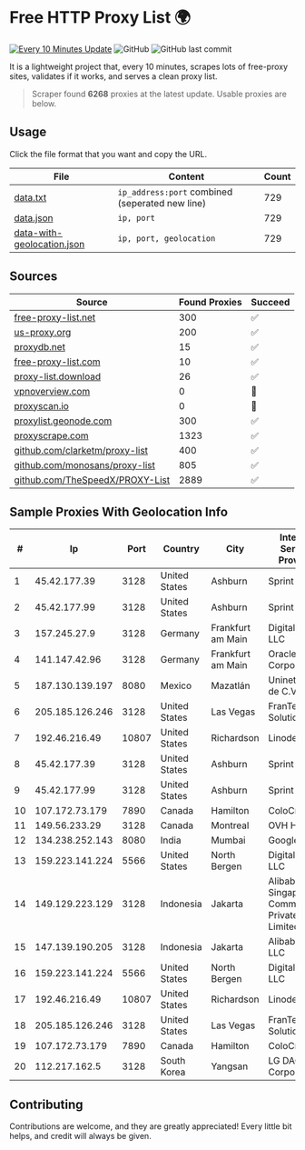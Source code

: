 
# Free HTTP Proxy List 🌍

[![Every 10 Minutes Update](https://github.com/mertguvencli/http-proxy-list/actions/workflows/main.yml/badge.svg?branch=main)](https://github.com/mertguvencli/http-proxy-list/actions/workflows/main.yml)
![GitHub](https://img.shields.io/github/license/mertguvencli/http-proxy-list)
![GitHub last commit](https://img.shields.io/github/last-commit/mertguvencli/http-proxy-list)

It is a lightweight project that, every 10 minutes, scrapes lots of free-proxy sites, validates if it works, and serves a clean proxy list.


> Scraper found **6268** proxies at the latest update. Usable proxies are below.

## Usage

Click the file format that you want and copy the URL.


|File|Content|Count|
|----|-------|-----|
|[data.txt](https://raw.githubusercontent.com/mertguvencli/http-proxy-list/main/proxy-list/data.txt)|`ip_address:port` combined (seperated new line)|729|
|[data.json](https://raw.githubusercontent.com/mertguvencli/http-proxy-list/main/proxy-list/data.json)|`ip, port`|729|
|[data-with-geolocation.json](https://raw.githubusercontent.com/mertguvencli/http-proxy-list/main/proxy-list/data-with-geolocation.json)|`ip, port, geolocation`|729|

## Sources

|Source|Found Proxies|Succeed|
|------|-------------|-------|
|[free-proxy-list.net](https://free-proxy-list.net)|300|✅|
|[us-proxy.org](https://www.us-proxy.org)|200|✅|
|[proxydb.net](http://proxydb.net)|15|✅|
|[free-proxy-list.com](https://free-proxy-list.com/?page=&port=&type%5B%5D=http&type%5B%5D=https&up_time=0&search=Search)|10|✅|
|[proxy-list.download](https://www.proxy-list.download/HTTP)|26|✅|
|[vpnoverview.com](https://vpnoverview.com/privacy/anonymous-browsing/free-proxy-servers)|0|🚫|
|[proxyscan.io](https://www.proxyscan.io)|0|🚫|
|[proxylist.geonode.com](https://proxylist.geonode.com/api/proxy-list?limit=300&page=1&sort_by=lastChecked&sort_type=desc&protocols=http,https)|300|✅|
|[proxyscrape.com](https://api.proxyscrape.com/v2/?request=displayproxies&protocol=http&timeout=10000&country=all&ssl=all&anonymity=all)|1323|✅|
|[github.com/clarketm/proxy-list](https://raw.githubusercontent.com/clarketm/proxy-list/master/proxy-list-raw.txt)|400|✅|
|[github.com/monosans/proxy-list](https://raw.githubusercontent.com/monosans/proxy-list/main/proxies/http.txt)|805|✅|
|[github.com/TheSpeedX/PROXY-List](https://raw.githubusercontent.com/TheSpeedX/PROXY-List/master/http.txt)|2889|✅|


## Sample Proxies With Geolocation Info

|#|Ip|Port|Country|City|Internet Service Provider|
|-|--|----|-------|----|-------------------------|
|1|45.42.177.39|3128|United States|Ashburn|Sprint|
|2|45.42.177.99|3128|United States|Ashburn|Sprint|
|3|157.245.27.9|3128|Germany|Frankfurt am Main|DigitalOcean, LLC|
|4|141.147.42.96|3128|Germany|Frankfurt am Main|Oracle Corporation|
|5|187.130.139.197|8080|Mexico|Mazatlán|Uninet S.A. de C.V.|
|6|205.185.126.246|3128|United States|Las Vegas|FranTech Solutions|
|7|192.46.216.49|10807|United States|Richardson|Linode, LLC|
|8|45.42.177.39|3128|United States|Ashburn|Sprint|
|9|45.42.177.99|3128|United States|Ashburn|Sprint|
|10|107.172.73.179|7890|Canada|Hamilton|ColoCrossing|
|11|149.56.233.29|3128|Canada|Montreal|OVH Hosting|
|12|134.238.252.143|8080|India|Mumbai|Google LLC|
|13|159.223.141.224|5566|United States|North Bergen|DigitalOcean, LLC|
|14|149.129.223.129|3128|Indonesia|Jakarta|Alibaba.com Singapore E-Commerce Private Limited|
|15|147.139.190.205|3128|Indonesia|Jakarta|Alibaba.com LLC|
|16|159.223.141.224|5566|United States|North Bergen|DigitalOcean, LLC|
|17|192.46.216.49|10807|United States|Richardson|Linode, LLC|
|18|205.185.126.246|3128|United States|Las Vegas|FranTech Solutions|
|19|107.172.73.179|7890|Canada|Hamilton|ColoCrossing|
|20|112.217.162.5|3128|South Korea|Yangsan|LG DACOM Corporation|



## Contributing

Contributions are welcome, and they are greatly appreciated! Every
little bit helps, and credit will always be given.

